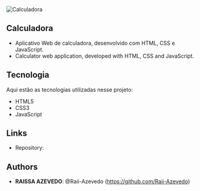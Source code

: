 ![Calculadora]()
 
## Calculadora
 - Aplicativo Web de calculadora, desenvolvido com HTML, CSS e JavaScript.
 - Calculator web application, developed with HTML, CSS and JavaScript.

## Tecnologia
 
Aqui estão as tecnologias utilizadas nesse projeto:
 
- HTML5
- CSS3
- JavaScript

 
## Links
 
  - Repository: 

 
## Authors
 
* **RAISSA AZEVEDO**: @Raii-Azevedo (https://github.com/Raii-Azevedo)
 
 
